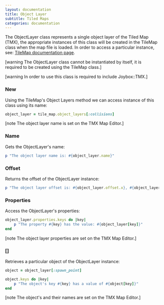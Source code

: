 ```yaml
---
layout: documentation
title: Object Layer
subtitle: Tiled Maps
categories: documentation
---
```


The ObjectLayer class represents a single object layer of the Tiled Map (TMX), the appropriate instances of this class will be created in the TileMap class when the map file is loaded. In order to access a particular instance, see: [TileMap documentation page](../tile-map).

[warning The ObjectLayer class cannot be instantiated by itself, it is required to be created using the TileMap class.]

[warning In order to use this class is required to include Joybox::TMX.]

### New
Using the TileMap's Object Layers method we can access instance of this class using its name:

```ruby
object_layer = tile_map.object_layers[:collisions]
```

[note The object layer name is set on the TMX Map Editor.]

### Name
Gets the ObjectLayer's name:

```ruby
p "The object layer name is: #{object_layer.name}"
```

### Offset
Returns the offset of the ObjectLayer instance:

```ruby
p "The object layer offset is: #{object_layer.offset.x}, #{object_layer.offset.y}"
```

### Properties
Access the ObjectLayer's properties:

```ruby
object_layer.properties.keys do |key|
	p "The property #{key} has the value: #{object_layer[key]}"
end
```
[note The object layer properties are set on the TMX Map Editor.]

### []
Retrieves a particular object of the ObjectLayer instance:

```ruby
object = object_layer[:spawn_point]

object.keys do |key|
	p "The object's key #{key} has a value of #{object[key]}"
end
```

[note The object's and their names are set on the TMX Map Editor.]